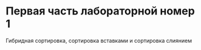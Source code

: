 <h1>Первая часть лабораторной номер 1</h1>
<p>Гибридная сортировка, сортировка вставками и сортировка слиянием</p>
